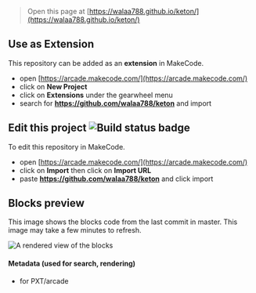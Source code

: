 


> Open this page at [https://walaa788.github.io/keton/](https://walaa788.github.io/keton/)

## Use as Extension

This repository can be added as an **extension** in MakeCode.

* open [https://arcade.makecode.com/](https://arcade.makecode.com/)
* click on **New Project**
* click on **Extensions** under the gearwheel menu
* search for **https://github.com/walaa788/keton** and import

## Edit this project ![Build status badge](https://github.com/walaa788/keton/workflows/MakeCode/badge.svg)

To edit this repository in MakeCode.

* open [https://arcade.makecode.com/](https://arcade.makecode.com/)
* click on **Import** then click on **Import URL**
* paste **https://github.com/walaa788/keton** and click import

## Blocks preview

This image shows the blocks code from the last commit in master.
This image may take a few minutes to refresh.

![A rendered view of the blocks](https://github.com/walaa788/keton/raw/master/.github/makecode/blocks.png)

#### Metadata (used for search, rendering)

* for PXT/arcade
<script src="https://makecode.com/gh-pages-embed.js"></script><script>makeCodeRender("{{ site.makecode.home_url }}", "{{ site.github.owner_name }}/{{ site.github.repository_name }}");</script>
